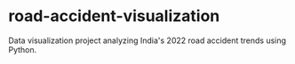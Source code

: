 # road-accident-visualization
Data visualization project analyzing India's 2022 road accident trends using Python.

